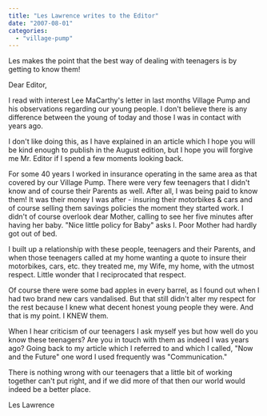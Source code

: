 ```yaml
---
title: "Les Lawrence writes to the Editor"
date: "2007-08-01"
categories: 
  - "village-pump"
---
```


Les makes the point that the best way of dealing with teenagers is by getting to know them!

Dear Editor,

I read with interest Lee MaCarthy's letter in last months Village Pump and his observations regarding our young people. I don't believe there is any difference between the young of today and those I was in contact with years ago.

I don't like doing this, as I have explained in an article which I hope you will be kind enough to publish in the August edition, but I hope you will forgive me Mr. Editor if I spend a few moments looking back.

For some 40 years I worked in insurance operating in the same area as that covered by our Village Pump. There were very few teenagers that I didn't know and of course their Parents as well. After all, I was being paid to know them! It was their money I was after - insuring their motorbikes & cars and of course selling them savings policies the moment they started work. I didn't of course overlook dear Mother, calling to see her five minutes after having her baby. "Nice little policy for Baby" asks I. Poor Mother had hardly got out of bed.

I built up a relationship with these people, teenagers and their Parents, and when those teenagers called at my home wanting a quote to insure their motorbikes, cars, etc. they treated me, my Wife, my home, with the utmost respect. Little wonder that I reciprocated that respect.

Of course there were some bad apples in every barrel, as I found out when I had two brand new cars vandalised. But that still didn't alter my respect for the rest because I knew what decent honest young people they were. And that is my point. I KNEW them.

When I hear criticism of our teenagers I ask myself yes but how well do you know these teenagers? Are you in touch with them as indeed I was years ago? Going back to my article which I referred to and which I called, "Now and the Future" one word I used frequently was "Communication."

There is nothing wrong with our teenagers that a little bit of working together can't put right, and if we did more of that then our world would indeed be a better place.

Les Lawrence
